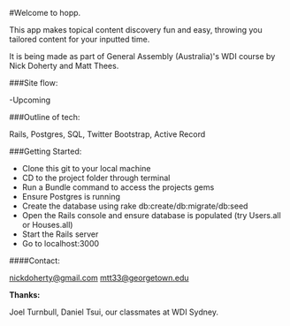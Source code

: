 #Welcome to hopp.

This app makes topical content discovery fun and easy, throwing you tailored content for your inputted time.

It is being made as part of General Assembly (Australia)'s WDI course by Nick Doherty and Matt Thees.

###Site flow:

-Upcoming

###Outline of tech:

Rails, Postgres, SQL, Twitter Bootstrap, Active Record

###Getting Started:

- Clone this git to your local machine
- CD to the project folder through terminal
- Run a Bundle command to access the projects gems
- Ensure Postgres is running
- Create the database using rake db:create/db:migrate/db:seed
- Open the Rails console and ensure database is populated (try Users.all or Houses.all)
- Start the Rails server
- Go to localhost:3000

####Contact:

nickdoherty@gmail.com
mtt33@georgetown.edu

**Thanks:**

Joel Turnbull, Daniel Tsui, our classmates at WDI Sydney.